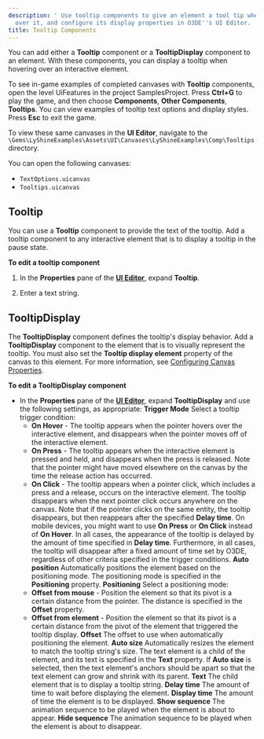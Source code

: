 ```yaml
---
description: ' Use tooltip components to give an element a tool tip when hovering
  over it, and configure its display properties in O3DE''s UI Editor. '
title: Tooltip Components
---
```


You can add either a **Tooltip** component or a **TooltipDisplay** component to an element. With these components, you can display a tooltip when hovering over an interactive element.

To see in-game examples of completed canvases with **Tooltip** components, open the level UiFeatures in the project SamplesProject. Press **Ctrl+G** to play the game, and then choose **Components**, **Other Components**, **Tooltips**. You can view examples of tooltip text options and display styles. Press **Esc** to exit the game.

To view these same canvases in the **UI Editor**, navigate to the `\Gems\LyShineExamples\Assets\UI\Canvases\LyShineExamples\Comp\Tooltips` directory.

You can open the following canvases:
+ `TextOptions.uicanvas`
+ `Tooltips.uicanvas`

## Tooltip 

You can use a **Tooltip** component to provide the text of the tooltip. Add a tooltip component to any interactive element that is to display a tooltip in the pause state.

**To edit a tooltip component**

1. In the **Properties** pane of the [**UI Editor**](/docs/user-guide/interactivity/user-interface/editor/working), expand **Tooltip**.

1. Enter a text string.

## TooltipDisplay 

The **TooltipDisplay** component defines the tooltip's display behavior. Add a **TooltipDisplay** component to the element that is to visually represent the tooltip. You must also set the **Tooltip display element** property of the canvas to this element. For more information, see [Configuring Canvas Properties](/docs/user-guide/interactivity/user-interface/editor/canvas-properties).

**To edit a TooltipDisplay component**
+ In the **Properties** pane of the [**UI Editor**](/docs/user-guide/interactivity/user-interface/editor/working), expand **TooltipDisplay** and use the following settings, as appropriate:
**Trigger Mode**
Select a tooltip trigger condition:
  + **On Hover** - The tooltip appears when the pointer hovers over the interactive element, and disappears when the pointer moves off of the interactive element.
  + **On Press** - The tooltip appears when the interactive element is pressed and held, and disappears when the press is released. Note that the pointer might have moved elsewhere on the canvas by the time the release action has occurred.
  + **On Click** - The tooltip appears when a pointer click, which includes a press and a release, occurs on the interactive element. The tooltip disappears when the next pointer click occurs anywhere on the canvas. Note that if the pointer clicks on the same entity, the tooltip disappears, but then reappears after the specified **Delay time**.
On mobile devices, you might want to use **On Press** or **On Click** instead of **On Hover**.
In all cases, the appearance of the tooltip is delayed by the amount of time specified in **Delay time**. Furthermore, in all cases, the tooltip will disappear after a fixed amount of time set by O3DE, regardless of other criteria specified in the trigger conditions.
**Auto position**
Automatically positions the element based on the positioning mode. The positioning mode is specified in the **Positioning** property.
**Positioning**
Select a positioning mode:
  + **Offset from mouse** - Position the element so that its pivot is a certain distance from the pointer. The distance is specified in the **Offset** property.
  + **Offset from element** - Position the element so that its pivot is a certain distance from the pivot of the element that triggered the tooltip display.
**Offset**
The offset to use when automatically positioning the element.
**Auto size**
Automatically resizes the element to match the tooltip string's size. The text element is a child of the element, and its text is specified in the **Text** property. If **Auto size** is selected, then the text element's anchors should be apart so that the text element can grow and shrink with its parent.
**Text**
The child element that is to display a tooltip string.
**Delay time**
The amount of time to wait before displaying the element.
**Display time**
The amount of time the element is to be displayed.
**Show sequence**
The animation sequence to be played when the element is about to appear.
**Hide sequence**
The animation sequence to be played when the element is about to disappear.
